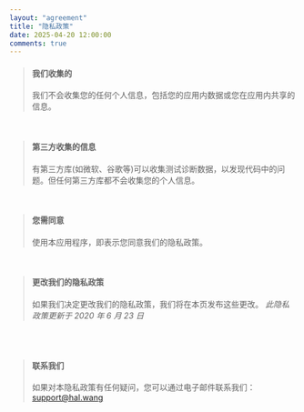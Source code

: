 ```yaml
---
layout: "agreement"
title: "隐私政策"
date: 2025-04-20 12:00:00
comments: true
---
```


> #### 我们收集的
>
> 我们不会收集您的任何个人信息，包括您的应用内数据或您在应用内共享的信息。

<br>

> #### 第三方收集的信息
>
> 有第三方库(如微软、谷歌等)可以收集测试诊断数据，以发现代码中的问题。但任何第三方库都不会收集您的个人信息。

<br>

> #### 您需同意
>
> 使用本应用程序，即表示您同意我们的隐私政策。

<br>

> #### 更改我们的隐私政策
>
> 如果我们决定更改我们的隐私政策，我们将在本页发布这些更改。
> _此隐私政策更新于 2020 年 6 月 23 日_

<br>
<br>

> #### 联系我们
>
> 如果对本隐私政策有任何疑问，您可以通过电子邮件联系我们：<support@hal.wang>
